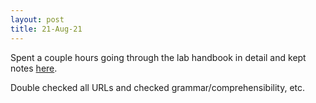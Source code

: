 ```yaml
---
layout: post
title: 21-Aug-21
---
```


Spent a couple hours going through the lab handbook in detail
and kept notes [here](https://docs.google.com/document/d/16ehrCBZl0fjLNjOuTc1fYY514VA4hyoEvZOq8rZPLb8/edit?usp=sharing).

Double checked all URLs and checked grammar/comprehensibility, etc. 